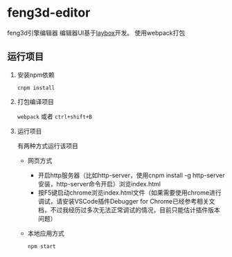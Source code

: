 # feng3d-editor
feng3d引擎编辑器
编辑器UI基于[laybox](http://www.layabox.com/)开发。
使用webpack打包

## 运行项目
1. 安装npm依赖

    `cnpm install`

1. 打包编译项目

    `webpack` 或者 `ctrl+shift+B`
    
1. 运行项目

    有两种方式运行该项目
        
    * 网页方式
        
        * 开启http服务器（比如http-server，使用cnpm install -g http-server安装，http-server命令开启）浏览index.html
        * 按F5键启动chrome浏览index.html文件（如果需要使用chrome进行调试，请安装VSCode插件Debugger for Chrome已经参考相关文档，不过我经历过多次无法正常调试的情况，目前只能估计插件版本问题）

    * 本地应用方式

        `npm start`